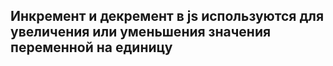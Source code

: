 ## Инкремент и декремент в js используются для увеличения или уменьшения значения переменной на единицу